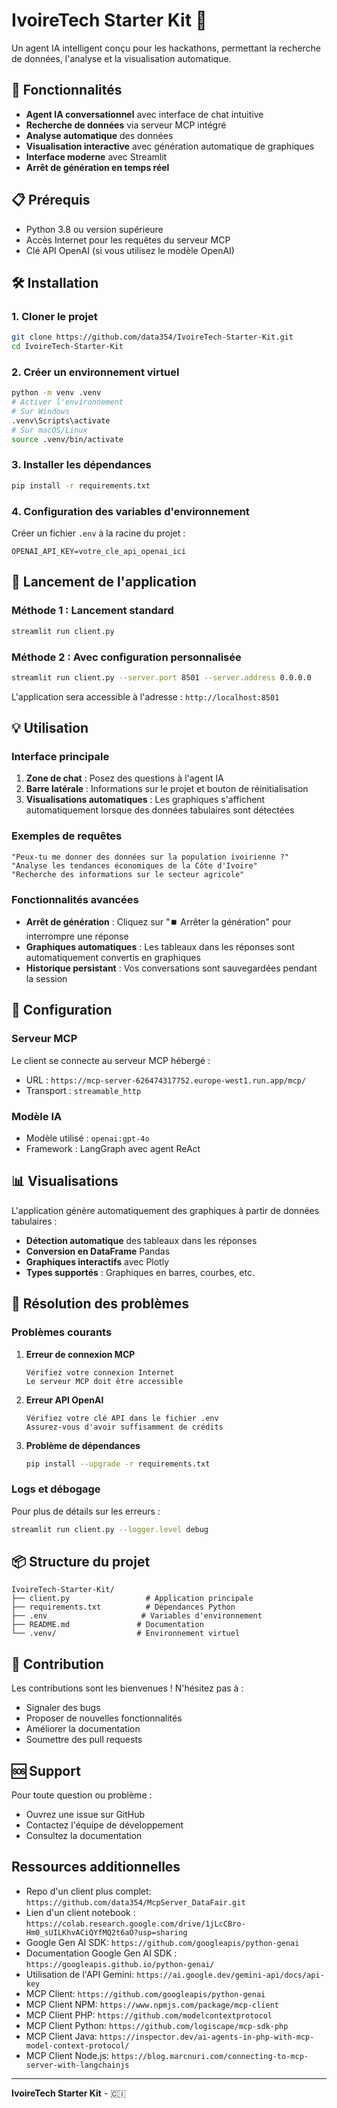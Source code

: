 # IvoireTech Starter Kit 🚀

Un agent IA intelligent conçu pour les hackathons, permettant la recherche de données, l'analyse et la visualisation automatique.

## 🌟 Fonctionnalités

- **Agent IA conversationnel** avec interface de chat intuitive
- **Recherche de données** via serveur MCP intégré
- **Analyse automatique** des données
- **Visualisation interactive** avec génération automatique de graphiques
- **Interface moderne** avec Streamlit
- **Arrêt de génération en temps réel**

## 📋 Prérequis

- Python 3.8 ou version supérieure
- Accès Internet pour les requêtes du serveur MCP
- Clé API OpenAI (si vous utilisez le modèle OpenAI)

## 🛠️ Installation

### 1. Cloner le projet

```bash
git clone https://github.com/data354/IvoireTech-Starter-Kit.git
cd IvoireTech-Starter-Kit
```

### 2. Créer un environnement virtuel

```bash
python -m venv .venv
# Activer l'environnement
# Sur Windows
.venv\Scripts\activate
# Sur macOS/Linux
source .venv/bin/activate
```

### 3. Installer les dépendances

```bash
pip install -r requirements.txt
```

### 4. Configuration des variables d'environnement

Créer un fichier `.env` à la racine du projet :

```env
OPENAI_API_KEY=votre_cle_api_openai_ici
```

## 🚀 Lancement de l'application

### Méthode 1 : Lancement standard

```bash
streamlit run client.py
```

### Méthode 2 : Avec configuration personnalisée

```bash
streamlit run client.py --server.port 8501 --server.address 0.0.0.0
```

L'application sera accessible à l'adresse : `http://localhost:8501`

## 💡 Utilisation

### Interface principale

1. **Zone de chat** : Posez des questions à l'agent IA
2. **Barre latérale** : Informations sur le projet et bouton de réinitialisation
3. **Visualisations automatiques** : Les graphiques s'affichent automatiquement lorsque des données tabulaires sont détectées

### Exemples de requêtes

```
"Peux-tu me donner des données sur la population ivoirienne ?"
"Analyse les tendances économiques de la Côte d'Ivoire"
"Recherche des informations sur le secteur agricole"
```

### Fonctionnalités avancées

- **Arrêt de génération** : Cliquez sur "⏹️ Arrêter la génération" pour interrompre une réponse
- **Graphiques automatiques** : Les tableaux dans les réponses sont automatiquement convertis en graphiques
- **Historique persistant** : Vos conversations sont sauvegardées pendant la session

## 🔧 Configuration

### Serveur MCP

Le client se connecte au serveur MCP hébergé :

- URL : `https://mcp-server-626474317752.europe-west1.run.app/mcp/`
- Transport : `streamable_http`

### Modèle IA

- Modèle utilisé : `openai:gpt-4o`
- Framework : LangGraph avec agent ReAct

## 📊 Visualisations

L'application génère automatiquement des graphiques à partir de données tabulaires :

- **Détection automatique** des tableaux dans les réponses
- **Conversion en DataFrame** Pandas
- **Graphiques interactifs** avec Plotly
- **Types supportés** : Graphiques en barres, courbes, etc.

## 🐛 Résolution des problèmes

### Problèmes courants

1. **Erreur de connexion MCP**

   ```
   Vérifiez votre connexion Internet
   Le serveur MCP doit être accessible
   ```

2. **Erreur API OpenAI**

   ```
   Vérifiez votre clé API dans le fichier .env
   Assurez-vous d'avoir suffisamment de crédits
   ```

3. **Problème de dépendances**
   ```bash
   pip install --upgrade -r requirements.txt
   ```

### Logs et débogage

Pour plus de détails sur les erreurs :

```bash
streamlit run client.py --logger.level debug
```

## 📦 Structure du projet

```
IvoireTech-Starter-Kit/
├── client.py                 # Application principale
├── requirements.txt          # Dépendances Python
├── .env                     # Variables d'environnement
├── README.md               # Documentation
└── .venv/                  # Environnement virtuel
```

## 🤝 Contribution

Les contributions sont les bienvenues ! N'hésitez pas à :

- Signaler des bugs
- Proposer de nouvelles fonctionnalités
- Améliorer la documentation
- Soumettre des pull requests

## 🆘 Support

Pour toute question ou problème :

- Ouvrez une issue sur GitHub
- Contactez l'équipe de développement
- Consultez la documentation

## Ressources additionnelles

- Repo d'un client plus complet: `https://github.com/data354/McpServer_DataFair.git`
- Lien d'un client notebook : `https://colab.research.google.com/drive/1jLcCBro-Hm0_sUILKhvACiQYfMQ2t6aO?usp=sharing`
- Google Gen AI SDK: `https://github.com/googleapis/python-genai`
- Documentation Google Gen AI SDK : `https://googleapis.github.io/python-genai/`
- Utilisation de l'API Gemini: `https://ai.google.dev/gemini-api/docs/api-key`
- MCP Client: `https://github.com/googleapis/python-genai`
- MCP Client NPM: `https://www.npmjs.com/package/mcp-client`
- MCP Client PHP: `https://github.com/modelcontextprotocol`
- MCP Client Python: `https://github.com/logiscape/mcp-sdk-php`
- MCP Client Java: `https://inspector.dev/ai-agents-in-php-with-mcp-model-context-protocol/`
- MCP Client Node.js: `https://blog.marcnuri.com/connecting-to-mcp-server-with-langchainjs`

---

**IvoireTech Starter Kit** - 🇨🇮
